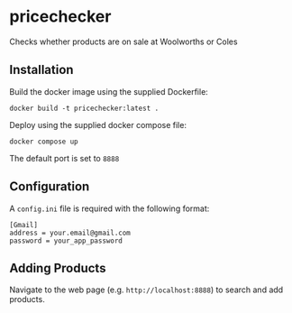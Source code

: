 # pricechecker
Checks whether products are on sale at Woolworths or Coles

## Installation

Build the docker image using the supplied Dockerfile:

```
docker build -t pricechecker:latest .
```

Deploy using the supplied docker compose file:

```
docker compose up
```

The default port is set to `8888`

## Configuration

A `config.ini` file is required with the following format:

```
[Gmail]
address = your.email@gmail.com
password = your_app_password
```

## Adding Products

Navigate to the web page (e.g. `http://localhost:8888`) to search and add products.